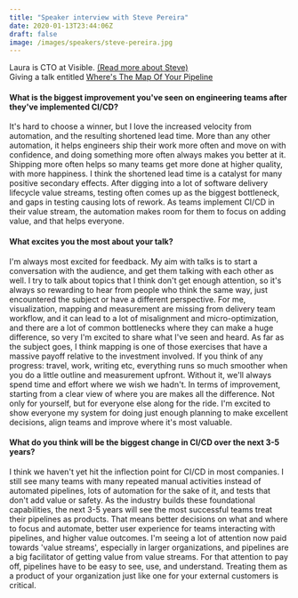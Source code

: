 ```yaml
---
title: "Speaker interview with Steve Pereira"
date: 2020-01-13T23:44:06Z
draft: false
image: /images/speakers/steve-pereira.jpg
---
```


Laura is CTO at Visible. [(Read more about Steve)](/speakers/steve-pereira/)<br>
Giving a talk entitled [Where's The Map Of Your Pipeline](/talks/wheres-the-map-of-your-pipeline/)

#### What is the biggest improvement you've seen on engineering teams after they've implemented CI/CD?

It's hard to choose a winner, but I love the increased velocity from automation, and the resulting shortened lead time. More than any other automation, it helps engineers ship their work more often and move on with confidence, and doing something more often always makes you better at it. Shipping more often helps so many teams get more done at higher quality, with more happiness. I think the shortened lead time is a catalyst for many positive secondary effects. After digging into a lot of software delivery lifecycle value streams, testing often comes up as the biggest bottleneck, and gaps in testing causing lots of rework. As teams implement CI/CD in their value stream, the automation makes room for them to focus on adding value, and that helps everyone.

#### What excites you the most about your talk?

I'm always most excited for feedback. My aim with talks is to start a conversation with the audience, and get them talking with each other as well. I try to talk about topics that I think don't get enough attention, so it's always so rewarding to hear from people who think the same way, just encountered the subject or have a different perspective. For me, visualization, mapping and measurement are missing from delivery team workflow, and it can lead to a lot of misalignment and micro-optimization, and there are a lot of common bottlenecks where they can make a huge difference, so very I'm excited to share what I've seen and heard.
As far as the subject goes, I think mapping is one of those exercises that have a massive payoff relative to the investment involved. If you think of any progress: travel, work, writing etc, everything runs so much smoother when you do a little outline and measurement upfront. Without it, we'll always spend time and effort where we wish we hadn't. In terms of improvement, starting from a clear view of where you are makes all the difference. Not only for yourself, but for everyone else along for the ride. I'm excited to show everyone my system for doing just enough planning to make excellent decisions, align teams and improve where it's most valuable.

#### What do you think will be the biggest change in CI/CD over the next 3-5 years?

I think we haven't yet hit the inflection point for CI/CD in most companies. I still see many teams with many repeated manual activities instead of automated pipelines, lots of automation for the sake of it, and tests that don't add value or safety. As the industry builds these foundational capabilities, the next 3-5 years will see the most successful teams treat their pipelines as products. That means better decisions on what and where to focus and automate, better user experience for teams interacting with pipelines, and higher value outcomes. I'm seeing a lot of attention now paid towards 'value streams', especially in larger organizations, and pipelines are a big facilitator of getting value from value streams. For that attention to pay off, pipelines have to be easy to see, use, and understand. Treating them as a product of your organization just like one for your external customers is critical.
